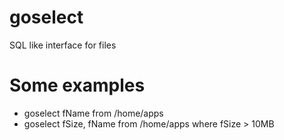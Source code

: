 # goselect
SQL like interface for files

# Some examples
- goselect fName from /home/apps
- goselect fSize, fName from /home/apps where fSize > 10MB
